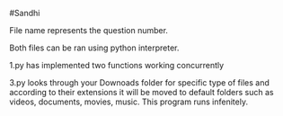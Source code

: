#Sandhi

File name represents the question number.

Both files can be ran using python interpreter.

1.py has implemented two functions working concurrently

3.py looks through your Downoads folder for specific type of files
and according to their extensions it will be moved to default folders
such as videos, documents, movies, music. This program runs infenitely.
